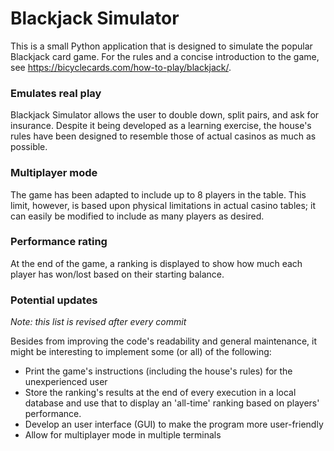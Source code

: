 # Blackjack Simulator

This is a small Python application that is designed to simulate the popular Blackjack card game. For the rules and a concise introduction to the game, see https://bicyclecards.com/how-to-play/blackjack/.

### Emulates real play

Blackjack Simulator allows the user to double down, split pairs, and ask for insurance. Despite it being developed as a learning exercise, the house's rules have been designed to resemble those of actual casinos as much as possible. 

### Multiplayer mode

The game has been adapted to include up to 8 players in the table. This limit, however, is based upon physical limitations in actual casino tables; it can easily be modified to include as many players as desired.

### Performance rating

At the end of the game, a ranking is displayed to show how much each player has won/lost based on their starting balance.

### Potential updates
_Note: this list is revised after every commit_

Besides from improving the code's readability and general maintenance, it might be interesting to implement some (or all) of the following:

* Print the game's instructions (including the house's rules) for the unexperienced user
* Store the ranking's results at the end of every execution in a local database and use that to display an 'all-time' ranking based on players' performance.
* Develop an user interface (GUI) to make the program more user-friendly
* Allow for multiplayer mode in multiple terminals

